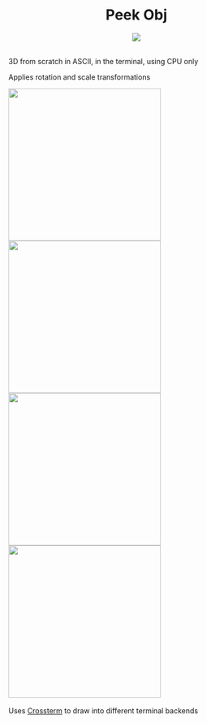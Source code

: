 <div align="center">
  <h1> Peek Obj </h3>
  <img src="https://tokei-server.shuttleapp.rs/b1/github/RafaelKuhn/peek-obj?category=code"> 
</div>
<br>


<p>3D from scratch in ASCII, in the terminal, using CPU only</p>
<p>Applies rotation and scale transformations</p>

<img src="https://github.com/RafaelKuhn/peek-obj/assets/47254941/d7eb4730-2948-4d01-b051-7ac4247b22f2" width="300px" height="300px">  
<img src="https://github.com/RafaelKuhn/peek-obj/assets/47254941/aa072e45-0ea3-41f1-ba6e-f1e8a95b5d78" width="300px" height="300px"> <br>  
<img src="https://github.com/RafaelKuhn/peek-obj/assets/47254941/0aef753e-d69c-417c-9f86-c328eb96afd2" width="300px" height="300px">
<img src="https://github.com/RafaelKuhn/peek-obj/assets/47254941/486be6b2-a4ec-4439-94ea-2098e76006c2" width="300px" height="300px">


<br>
<br>
Uses <a href="https://github.com/crossterm-rs/crossterm">Crossterm</a> to draw into different terminal backends
